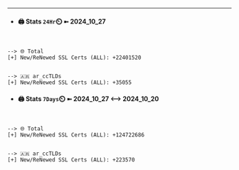 

---
- #### 🖨️ **Stats** `24Hr`⏲️ ➼ 2024_10_27
```console


--> 🌐 Total
[+] New/ReNewed SSL Certs (ALL): +22401520


--> 🇦🇷 ar_ccTLDs
[+] New/ReNewed SSL Certs (ALL): +35055

```

- #### 🖨️ **Stats** `7Days`⏲️ ➼ 2024_10_27 <--> 2024_10_20
```console


--> 🌐 Total
[+] New/ReNewed SSL Certs (ALL): +124722686


--> 🇦🇷 ar_ccTLDs
[+] New/ReNewed SSL Certs (ALL): +223570

```

